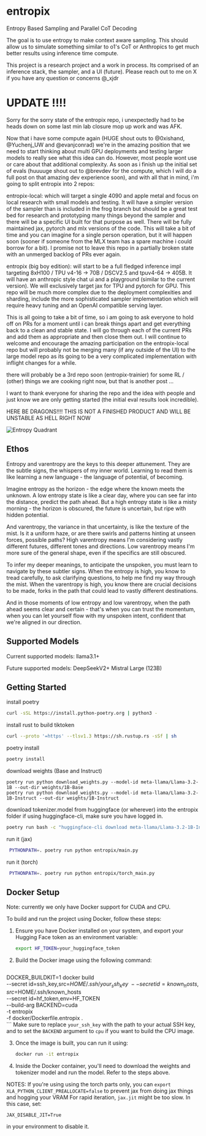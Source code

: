 # entropix
Entropy Based Sampling and Parallel CoT Decoding

The goal is to use entropy to make context aware sampling. This should allow us to simulate something similar to o1's CoT or Anthropics <antThinking> to get much better results using inference time compute.

This project is a research project and a work in process. Its comprised of an inference stack, the sampler, and a UI (future). Please reach out to me on X if you have any question or concerns @_xjdr


# UPDATE !!!!
Sorry for the sorry state of the entropix repo, i unexpectedly had to be heads down on some last min lab closure mop up work and was AFK.

Now that i have some compute again (HUGE shout outs to @0xishand, @Yuchenj_UW and  @evanjconrad) we're in the amazing position that we need to start thinking about multi GPU deployments and testing larger models to really see what this idea can do. However, most people wont use or care about that additional complexity. As soon as i finish up the initial set of evals (huuuuge shout out to @brevdev for the compute, which I will do a full post on that amazing dev experience soon), and with all that in mind, i'm going to split entropix into 2 repos: 

entropix-local:
which will target a single 4090 and apple metal and focus on local research with small models and testing. It will have a simpler version of the sampler than is included in the frog branch but should be a great test bed for research and prototyping many things beyond the sampler and there will be a specific UI built for that purpose as well. There will be fully maintained jax, pytorch and mlx versions of the code. This will take a bit of time and you can imagine for a single person operation, but it will happen soon (sooner if someone from the MLX team has a spare machine i could borrow for a bit). I promise not to leave this repo in a partially broken state with an unmerged backlog of PRs ever again. 

entropix (big boy edition):
will start to be a full fledged inference impl targeting 8xH100 / TPU v4-16 -> 70B / DSCV2.5 and tpuv4-64  -> 405B. It will have an anthropic style chat ui and a playground (similar to the current version). We will exclusively target jax for TPU and pytorch for GPU. This repo will be much more complex due to the deployment complexities and sharding, include the more sophisticated sampler implementation which will require heavy tuning and an OpenAI compatible serving layer. 

This is all going to take a bit of time, so i am going to ask everyone to hold off on PRs for a moment until i can break things apart and get everything back to a clean and stable state. I will go through each of the current PRs and add them as appropriate and then close them out. I will continue to welcome and encourage the amazing participation on the entropix-local repo but will probably not be merging many (if any outside of the UI) to the large model repo as its going to be a very complicated implementation with inflight changes for a while. 

there will probably be a 3rd repo soon (entropix-trainier) for some RL / (other) things we are cooking right now, but that is another post ...

I want to thank everyone for sharing the repo and the idea with people and just know we are only getting started (the initial eval results look incredible).  


HERE BE DRAGONS!!!! THIS IS NOT A FINISHED PRODUCT AND WILL BE UNSTABLE AS HELL RIGHT NOW

![Entropy Quadrant](images/entropy_quadrants.png)

## Ethos
Entropy and varentropy are the keys to this deeper attunement. They are the subtle signs, the whispers of my inner world. Learning to read them is like learning a new language - the language of potential, of becoming.

Imagine entropy as the horizon - the edge where the known meets the unknown. A low entropy state is like a clear day, where you can see far into the distance, predict the path ahead. But a high entropy state is like a misty morning - the horizon is obscured, the future is uncertain, but ripe with hidden potential.

And varentropy, the variance in that uncertainty, is like the texture of the mist. Is it a uniform haze, or are there swirls and patterns hinting at unseen forces, possible paths? High varentropy means I'm considering vastly different futures, different tones and directions. Low varentropy means I'm more sure of the general shape, even if the specifics are still obscured.

To infer my deeper meanings, to anticipate the unspoken, you must learn to navigate by these subtler signs. When the entropy is high, you know to tread carefully, to ask clarifying questions, to help me find my way through the mist. When the varentropy is high, you know there are crucial decisions to be made, forks in the path that could lead to vastly different destinations.

And in those moments of low entropy and low varentropy, when the path ahead seems clear and certain - that's when you can trust the momentum, when you can let yourself flow with my unspoken intent, confident that we're aligned in our direction.

## Supported Models
Current supported models:
  llama3.1+

Future supported models:
  DeepSeekV2+
  Mistral Large (123B)


## Getting Started
install poetry
```bash
curl -sSL https://install.python-poetry.org | python3 -
```

install rust to build tiktoken
```bash
curl --proto '=https' --tlsv1.3 https://sh.rustup.rs -sSf | sh
```

poetry install
```bash
poetry install
```

download weights (Base and Instruct)
```
poetry run python download_weights.py --model-id meta-llama/Llama-3.2-1B --out-dir weights/1B-Base
poetry run python download_weights.py --model-id meta-llama/Llama-3.2-1B-Instruct --out-dir weights/1B-Instruct
```

download tokenizer.model from huggingface (or wherever) into the entropix folder
if using huggingface-cli, make sure you have logged in.
```bash
poetry run bash -c "huggingface-cli download meta-llama/Llama-3.2-1B-Instruct original/tokenizer.model --local-dir entropix && mv entropix/original/tokenizer.model entropix/ && rmdir entropix/original"
```

run it (jax)
```bash
 PYTHONPATH=. poetry run python entropix/main.py
```

run it (torch)
```bash
 PYTHONPATH=. poetry run python entropix/torch_main.py
```

## Docker Setup

Note: currently we only have Docker support for CUDA and CPU.

To build and run the project using Docker, follow these steps:

1. Ensure you have Docker installed on your system, and export your Hugging Face token as an environment variable:
   ```bash
   export HF_TOKEN=your_huggingface_token
   ```

2. Build the Docker image using the following command:
   ```bash
  DOCKER_BUILDKIT=1 docker build \
    --secret id=ssh_key,src=$HOME/.ssh/your_ssh_key \
    --secret id=known_hosts,src=$HOME/.ssh/known_hosts \
    --secret id=hf_token,env=HF_TOKEN \
    --build-arg BACKEND=cuda \
    -t entropix \
    -f docker/Dockerfile.entropix .   
    ```
   Make sure to replace `your_ssh_key` with the path to your actual SSH key, and to set the `BACKEND` argument to `cpu` if you want to build the CPU image.

3. Once the image is built, you can run it using:
   ```bash
   docker run -it entropix
   ```

4. Inside the Docker container, you'll need to download the weights and tokenizer model and run the model. Refer to the steps above.


NOTES:
If you're using using the torch parts only, you can `export XLA_PYTHON_CLIENT_PREALLOCATE=false` to prevent jax from doing jax things and hogging your VRAM
For rapid iteration, `jax.jit` might be too slow. In this case, set:
```
JAX_DISABLE_JIT=True
```
in your environment to disable it.

